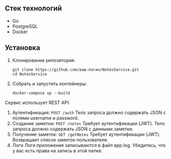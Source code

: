 ## Стек технологий

- Go
- PostgreSQL
- Docker

## Установка
1. Клонирование репозитория:

   ```
   git clone https://github.com/ваш-логин/NotesService.git
   cd NotesService
   ```
   
2. Собрать и запустить контейнеры:
   ```
   docker-compose up --build
   ```
   
Сервис использует REST API: 
1. Аутентификация: ```POST /auth```
   Тело запроса должно содержать JSON с полями username и password.
2. Создание заметки: ```POST /notes```
   Требует аутентификации (JWT). Тело запроса должно содержать JSON с данными заметки.
3. Получение заметок: ```GET /getNotes```
   Требует аутентификации (JWT). Возвращает список заметок пользователя.
4. Логи
   Логи приложения записываются в файл app.log. Убедитесь, что у вас есть права на запись в этой папке.
